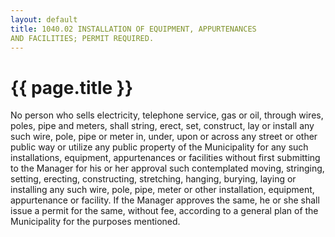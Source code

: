 ```yaml
---
layout: default 
title: 1040.02 INSTALLATION OF EQUIPMENT, APPURTENANCES
AND FACILITIES; PERMIT REQUIRED.
---
```


{{ page.title }}
================

No person who sells electricity, telephone service, gas or oil, through
wires, poles, pipe and meters, shall string, erect, set, construct, lay
or install any such wire, pole, pipe or meter in, under, upon or across
any street or other public way or utilize any public property of the
Municipality for any such installations, equipment, appurtenances or
facilities without first submitting to the Manager for his or her
approval such contemplated moving, stringing, setting, erecting,
constructing, stretching, hanging, burying, laying or installing any
such wire, pole, pipe, meter or other installation, equipment,
appurtenance or facility. If the Manager approves the same, he or she
shall issue a permit for the same, without fee, according to a general
plan of the Municipality for the purposes mentioned.
